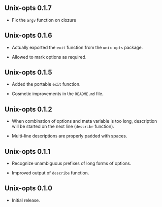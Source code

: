 ## Unix-opts 0.1.7
* Fix the `argv` function on clozure

## Unix-opts 0.1.6

* Actually exported the `exit` function from the `unix-opts` package.

* Allowed to mark options as required.

## Unix-opts 0.1.5

* Added the portable `exit` function.

* Cosmetic improvements in the `README.md` file.

## Unix-opts 0.1.2

* When combination of options and meta variable is too long, description
  will be started on the next line (`describe` function).

* Multi-line descriptions are properly padded with spaces.

## Unix-opts 0.1.1

* Recognize unambiguous prefixes of long forms of options.

* Improved output of `describe` function.

## Unix-opts 0.1.0

* Initial release.
